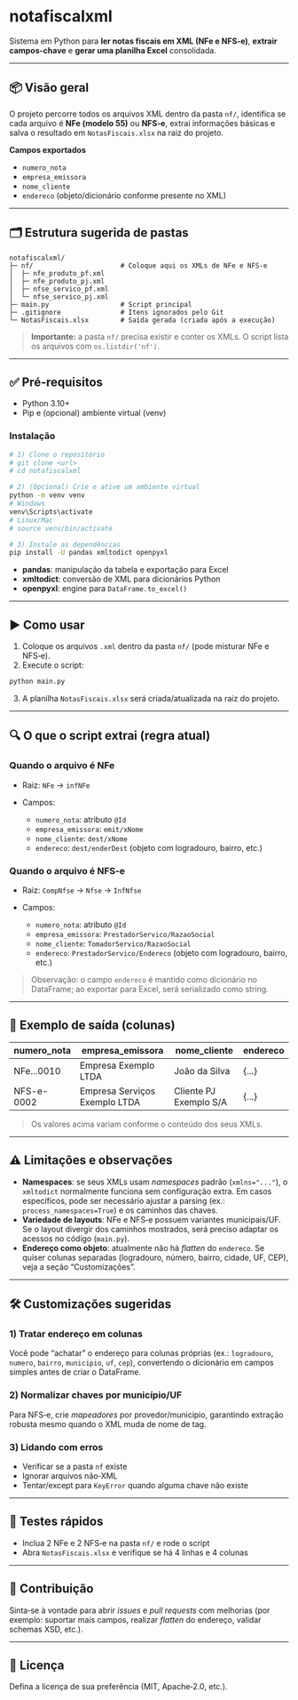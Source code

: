 # notafiscalxml

Sistema em Python para **ler notas fiscais em XML (NFe e NFS‑e)**, **extrair campos-chave** e **gerar uma planilha Excel** consolidada.

---

## 📦 Visão geral

O projeto percorre todos os arquivos XML dentro da pasta `nf/`, identifica se cada arquivo é **NFe (modelo 55)** ou **NFS‑e**, extrai informações básicas e salva o resultado em `NotasFiscais.xlsx` na raiz do projeto.

**Campos exportados**

* `numero_nota`
* `empresa_emissora`
* `nome_cliente`
* `endereco` (objeto/dicionário conforme presente no XML)

---

## 🗂️ Estrutura sugerida de pastas

```
notafiscalxml/
├─ nf/                      # Coloque aqui os XMLs de NFe e NFS‑e
│  ├─ nfe_produto_pf.xml
│  ├─ nfe_produto_pj.xml
│  ├─ nfse_servico_pf.xml
│  └─ nfse_servico_pj.xml
├─ main.py                  # Script principal
├─ .gitignore               # Itens ignorados pelo Git
└─ NotasFiscais.xlsx        # Saída gerada (criada após a execução)
```

> **Importante:** a pasta `nf/` precisa existir e conter os XMLs. O script lista os arquivos com `os.listdir('nf')`.

---

## ✅ Pré‑requisitos

* Python 3.10+
* Pip e (opcional) ambiente virtual (venv)

### Instalação

```bash
# 1) Clone o repositório
# git clone <url>
# cd notafiscalxml

# 2) (Opcional) Crie e ative um ambiente virtual
python -m venv venv
# Windows
venv\Scripts\activate
# Linux/Mac
# source venv/bin/activate

# 3) Instale as dependências
pip install -U pandas xmltodict openpyxl
```

* **pandas**: manipulação da tabela e exportação para Excel
* **xmltodict**: conversão de XML para dicionários Python
* **openpyxl**: engine para `DataFrame.to_excel()`

---

## ▶️ Como usar

1. Coloque os arquivos `.xml` dentro da pasta `nf/` (pode misturar NFe e NFS‑e).
2. Execute o script:

```bash
python main.py
```

3. A planilha `NotasFiscais.xlsx` será criada/atualizada na raiz do projeto.

---

## 🔍 O que o script extrai (regra atual)

### Quando o arquivo é **NFe**

* Raiz: `NFe` → `infNFe`
* Campos:

  * `numero_nota`: atributo `@Id`
  * `empresa_emissora`: `emit/xNome`
  * `nome_cliente`: `dest/xNome`
  * `endereco`: `dest/enderDest` (objeto com logradouro, bairro, etc.)

### Quando o arquivo é **NFS‑e**

* Raiz: `CompNfse` → `Nfse` → `InfNfse`
* Campos:

  * `numero_nota`: atributo `@Id`
  * `empresa_emissora`: `PrestadorServico/RazaoSocial`
  * `nome_cliente`: `TomadorServico/RazaoSocial`
  * `endereco`: `PrestadorServico/Endereco` (objeto com logradouro, bairro, etc.)

> Observação: o campo `endereco` é mantido como dicionário no DataFrame; ao exportar para Excel, será serializado como string.

---

## 📄 Exemplo de saída (colunas)

| numero\_nota | empresa\_emissora             | nome\_cliente          | endereco |
| ------------ | ----------------------------- | ---------------------- | -------- |
| NFe...0010   | Empresa Exemplo LTDA          | João da Silva          | {...}    |
| NFS-e-0002   | Empresa Serviços Exemplo LTDA | Cliente PJ Exemplo S/A | {...}    |

> Os valores acima variam conforme o conteúdo dos seus XMLs.

---

## ⚠️ Limitações e observações

* **Namespaces**: se seus XMLs usam *namespaces* padrão (`xmlns="..."`), o `xmltodict` normalmente funciona sem configuração extra. Em casos específicos, pode ser necessário ajustar a parsing (ex.: `process_namespaces=True`) e os caminhos das chaves.
* **Variedade de layouts**: NFe e NFS‑e possuem variantes municipais/UF. Se o layout divergir dos caminhos mostrados, será preciso adaptar os acessos no código (`main.py`).
* **Endereço como objeto**: atualmente não há *flatten* do `endereco`. Se quiser colunas separadas (logradouro, número, bairro, cidade, UF, CEP), veja a seção “Customizações”.

---

## 🛠️ Customizações sugeridas

### 1) Tratar endereço em colunas

Você pode “achatar” o endereço para colunas próprias (ex.: `logradouro`, `numero`, `bairro`, `municipio`, `uf`, `cep`), convertendo o dicionário em campos simples antes de criar o DataFrame.

### 2) Normalizar chaves por município/UF

Para NFS‑e, crie *mapeadores* por provedor/município, garantindo extração robusta mesmo quando o XML muda de nome de tag.

### 3) Lidando com erros

* Verificar se a pasta `nf` existe
* Ignorar arquivos não‑XML
* Tentar/except para `KeyError` quando alguma chave não existe

---

## 🧪 Testes rápidos

* Inclua 2 NFe e 2 NFS‑e na pasta `nf/` e rode o script
* Abra `NotasFiscais.xlsx` e verifique se há 4 linhas e 4 colunas

---

## 🤝 Contribuição

Sinta‑se à vontade para abrir *issues* e *pull requests* com melhorias (por exemplo: suportar mais campos, realizar *flatten* do endereço, validar schemas XSD, etc.).

---

## 📄 Licença

Defina a licença de sua preferência (MIT, Apache‑2.0, etc.).
